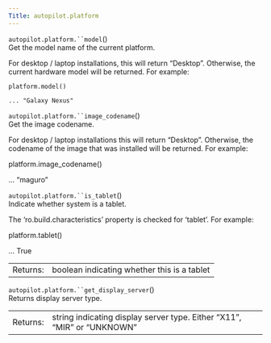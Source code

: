 ```yaml
---
Title: autopilot.platform
---
```

        
<span id="autopilot-platform-functions-for-platform-detection"></span>
 `autopilot.platform.``model`()<a href="#autopilot.platform.model" class="headerlink" title="Permalink to this definition"></a>  
Get the model name of the current platform.

For desktop / laptop installations, this will return “Desktop”. Otherwise, the current hardware model will be returned. For example:

    platform.model()

    ... "Galaxy Nexus"

<!-- -->

 `autopilot.platform.``image_codename`()<a href="#autopilot.platform.image_codename" class="headerlink" title="Permalink to this definition"></a>  
Get the image codename.

For desktop / laptop installations this will return “Desktop”. Otherwise, the codename of the image that was installed will be returned. For example:

platform.image\_codename()

... “maguro”

<!-- -->

 `autopilot.platform.``is_tablet`()<a href="#autopilot.platform.is_tablet" class="headerlink" title="Permalink to this definition"></a>  
Indicate whether system is a tablet.

The ‘ro.build.characteristics’ property is checked for ‘tablet’. For example:

platform.tablet()

... True

|          |                                             |
|----------|---------------------------------------------|
| Returns: | boolean indicating whether this is a tablet |

<!-- -->

 `autopilot.platform.``get_display_server`()<a href="#autopilot.platform.get_display_server" class="headerlink" title="Permalink to this definition"></a>  
Returns display server type.

|          |                                                                         |
|----------|-------------------------------------------------------------------------|
| Returns: | string indicating display server type. Either “X11”, “MIR” or “UNKNOWN” |

